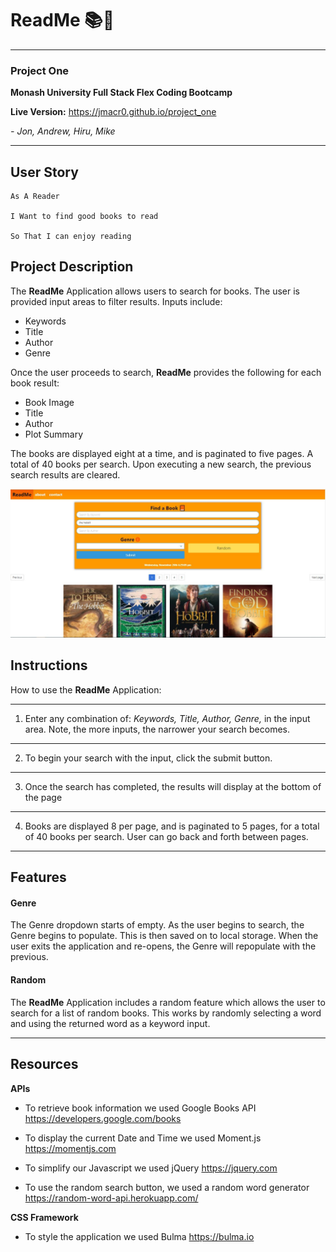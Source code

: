 # ReadMe 📚📖 
---

### Project One

**Monash University Full Stack Flex Coding Bootcamp**

**Live Version:** https://jmacr0.github.io/project_one

*- Jon, Andrew, Hiru, Mike*

---

## User Story
```
As A Reader

I Want to find good books to read

So That I can enjoy reading
```

## Project Description
The **ReadMe** Application allows users to search for books. The user is provided input areas to filter results. Inputs include:

* Keywords
* Title
* Author
* Genre

 
Once the user proceeds to search, **ReadMe** provides the following for each book result:

* Book Image
* Title
* Author
* Plot Summary

The books are displayed eight at a time, and is paginated to five pages. A total of 40 books per search. Upon executing a new search, the previous search results are cleared.

![desktop view](https://github.com/Jmacr0/project_one/raw/master/assets/image/desktop.JPG "Logo Title Text 1")


## Instructions

How to use the **ReadMe** Application:

---
1. Enter any combination of: *Keywords, Title, Author, Genre,* in the input area. Note, the more inputs, the narrower your search becomes.
---
2. To begin your search with the input, click the submit button.
---
3. Once the search has completed, the results will display at the bottom of the page
---
4. Books are displayed 8 per page, and is paginated to 5 pages, for a total of 40 books per search. User can go back and forth between pages.
---
## Features

#### Genre
The Genre dropdown starts of empty. As the user begins to search, the Genre begins to populate. This is then saved on to local storage. When the user exits the application and re-opens, the Genre will repopulate with the previous. 

#### Random

The **ReadMe** Application includes a random feature which allows the user to search for a list of random books. This works by randomly selecting a word and using the returned word as a keyword input. 

---
## Resources

**APIs**

* To retrieve book information we used Google Books API https://developers.google.com/books

* To display the current Date and Time we used Moment.js https://momentjs.com

* To simplify our Javascript we used jQuery https://jquery.com

* To use the random search button, we used a random word generator https://random-word-api.herokuapp.com/

**CSS Framework**

* To style the application we used Bulma https://bulma.io



